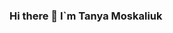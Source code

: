 <!-- [![MasterHead](https://giphy.com/gifs/animation-tech-1oF1KAEYvmXBMo6uTS")] -->

### Hi there 👋  I`m Tanya Moskaliuk

<!-- <img align="right" alt="Coding" width="400" src="https://giphy.com/gifs/animation-tech-1oF1KAEYvmXBMo6uTS"> -->
<!--
**TanyaMosk/TanyaMosk** is a ✨ _special_ ✨ repository because its `README.md` (this file) appears on your GitHub profile.

Here are some ideas to get you started:

- 🔭 I’m currently working on ...
- 🌱 I’m currently learning ...
- 👯 I’m looking to collaborate on ...
- 🤔 I’m looking for help with ...
- 💬 Ask me about ...
- 📫 How to reach me: ...
- 😄 Pronouns: ...
- ⚡ Fun fact: ...
-->
